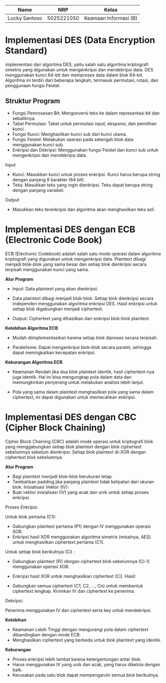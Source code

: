 | Name          | NRP        | Kelas                 |
| ------------- | ---------- | --------------------- |
| Lucky Santoso | 5025221050 | Keamaan Informasi (B) |

# Implementasi DES (Data Encryption Standard)

implementasi dari algoritma DES, yaitu salah satu algoritma kriptografi simetris yang digunakan untuk mengenkripsi dan mendekripsi data. DES menggunakan kunci 64-bit dan memproses data dalam blok 64-bit. Algoritma ini terdiri dari beberapa langkah, termasuk permutasi, rotasi, dan penggunaan fungsi Feistel.

## Struktur Program

- Fungsi Pemrosesan Bit: Mengonversi teks ke dalam representasi bit dan sebaliknya.
- Tabel Permutasi: Tabel untuk permutasi input, ekspansi, dan pemilihan kunci.
- Fungsi Kunci: Menghasilkan kunci sub dari kunci utama.
- Fungsi Feistel: Melakukan operasi pada setengah blok data menggunakan kunci sub.
- Enkripsi dan Dekripsi: Menggunakan fungsi Feistel dan kunci sub untuk mengenkripsi dan mendekripsi data.

Input

- Kunci: Masukkan kunci untuk proses enkripsi. Kunci harus berupa string dengan panjang 8 karakter (64 bit).
- Teks: Masukkan teks yang ingin dienkripsi. Teks dapat berupa string dengan panjang variabel.

Output

- Masukkan teks terenkripsi dan algoritma akan menghasilkan teks asli.

# Implementasi DES dengan ECB (Electronic Code Book)

ECB (Electronic Codebook) adalah salah satu mode operasi dalam algoritma kriptografi yang digunakan untuk mengenkripsi data. Plaintext dibagi menjadi blok-blok yang sama besar dan setiap blok dienkripsi secara terpisah menggunakan kunci yang sama.

**Alur Program**

- Input: Data plaintext yang akan dienkripsi.

- Data plaintext dibagi menjadi blok-blok.
  Setiap blok dienkripsi secara independen menggunakan algoritma enkripsi DES. Hasil enkripsi untuk setiap blok digabungkan menjadi ciphertext.

- Output: Ciphertext yang dihasilkan dari enkripsi blok-blok plaintext.

**Kelebihan Algoritma ECB**

- Mudah diimplementasikan karena setiap blok diproses secara terpisah.

- Paralelisme: Dapat mengenkripsi blok-blok secara paralel, sehingga dapat meningkatkan kecepatan enkripsi.

**Kekurangan Algoritma ECB**

- Keamanan Rendah jika dua blok plaintext identik, hasil ciphertext-nya juga identik. Hal ini bisa mengungkap pola dalam data dan memungkinkan penyerang untuk melakukan analisis lebih lanjut.

- Pola yang sama dalam plaintext menghasilkan pola yang sama dalam ciphertext, ini dapat digunakan untuk memecahkan enkripsi.

# Implementasi DES dengan CBC (Cipher Block Chaining)

Cipher Block Chaining (CBC) adalah mode operasi untuk kriptografi blok yang menggabungkan setiap blok plaintext dengan blok ciphertext sebelumnya sebelum dienkripsi. Setiap blok plaintext di-XOR dengan ciphertext blok sebelumnya.

**Alur Program**

- Bagi plaintext menjadi blok-blok berukuran tetap
- Tambahkan padding jika panjang plaintext tidak kelipatan dari ukuran blok.
  Inisialisasi Vektor (IV):
- Buat vektor inisialisasi (IV) yang acak dan unik untuk setiap proses enkripsi.

Proses Enkripsi:

Untuk blok pertama (C1):

- Gabungkan plaintext pertama (P1) dengan IV menggunakan operasi XOR.
- Enkripsi hasil XOR menggunakan algoritma simetris (misalnya, AES) untuk menghasilkan ciphertext pertama (C1).

Untuk setiap blok berikutnya (Ci) :

- Gabungkan plaintext (Pi) dengan ciphertext blok sebelumnya (Ci-1) menggunakan operasi XOR.
- Enkripsi hasil XOR untuk menghasilkan ciphertext (Ci).
  Hasil:

- Gabungkan semua ciphertext (C1, C2, ..., Cn) untuk membentuk ciphertext lengkap.
  Kirimkan IV dan ciphertext ke penerima.

Dekripsi:

Penerima menggunakan IV dan ciphertext serta key untuk mendekripsi.

**Kelebihan**

- Keamanan Lebih Tinggi dengan mengurangi pola dalam ciphertext dibandingkan dengan mode ECB.
- Menghasilkan ciphertext yang berbeda untuk blok plaintext yang identik.

**Kekurangan**

- Proses enkripsi lebih lambat karena ketergantungan antar blok.
- Harus menggunakan IV yang unik dan acak, yang harus dikelola dengan baik.
- Kerusakan pada satu blok dapat mempengaruhi semua blok berikutnya.

